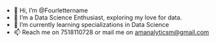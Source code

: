 - 👋 Hi, I’m @Fourlettername
- 👀 I’m a Data Science Enthusiast, exploring my love for data.
- 🌱 I’m currently learning specializations in Data Science
- 📫 Reach me on 7518110728 or mail me on amanalyticsm@gmail.com

<!---
Fourlettername/Fourlettername is a ✨ special ✨ repository because its `README.md` (this file) appears on your GitHub profile.
You can click the Preview link to take a look at your changes.
--->
